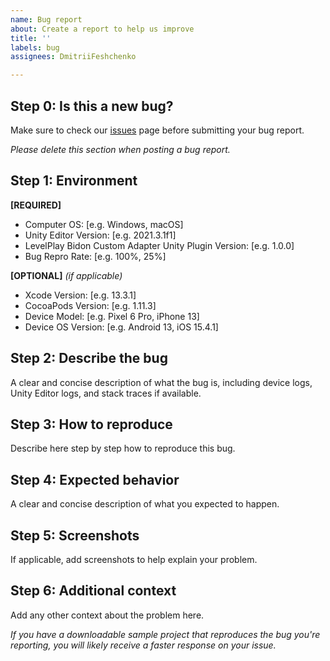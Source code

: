 ```yaml
---
name: Bug report
about: Create a report to help us improve
title: ''
labels: bug
assignees: DmitriiFeshchenko

---
```


## Step 0: Is this a new bug?
Make sure to check our [issues](https://github.com/bidon-io/levelplay_bidon_custom_adapter_unity/issues)
page before submitting your bug report.

*Please delete this section when posting a bug report.*

## Step 1: Environment

**[REQUIRED]**
 - Computer OS: [e.g. Windows, macOS]
 - Unity Editor Version: [e.g. 2021.3.1f1]
 - LevelPlay Bidon Custom Adapter Unity Plugin Version: [e.g. 1.0.0]
 - Bug Repro Rate: [e.g. 100%, 25%]

**[OPTIONAL]** *(if applicable)*
 - Xcode Version: [e.g. 13.3.1]
 - CocoaPods Version: [e.g. 1.11.3]
 - Device Model: [e.g. Pixel 6 Pro, iPhone 13]
 - Device OS Version: [e.g. Android 13, iOS 15.4.1]

## Step 2: Describe the bug
A clear and concise description of what the bug is, including device logs, Unity Editor logs, and stack traces
if available.

## Step 3: How to reproduce
Describe here step by step how to reproduce this bug.

## Step 4: Expected behavior
A clear and concise description of what you expected to happen.

## Step 5: Screenshots
If applicable, add screenshots to help explain your problem.

## Step 6: Additional context
Add any other context about the problem here.

*If you have a downloadable sample project that reproduces the bug you're reporting, you will likely receive a faster
response on your issue.*
